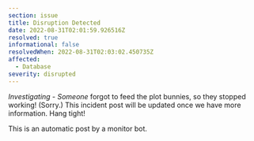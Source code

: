 ```yaml
---
section: issue
title: Disruption Detected
date: 2022-08-31T02:01:59.926516Z
resolved: true
informational: false
resolvedWhen: 2022-08-31T02:03:02.450735Z
affected:
  - Database
severity: disrupted
---
```

*Investigating* - _Someone_ forgot to feed the plot bunnies, so they stopped working! (Sorry.) This incident post will be updated once we have more information. Hang tight!

This is an automatic post by a monitor bot.
        